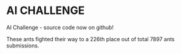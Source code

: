 AI CHALLENGE
============

AI Challenge - source code now on github!

These ants fighted their way to a 226th place out of total 7897 ants submissions.
